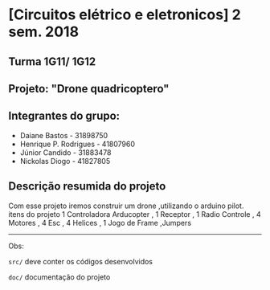 # [Circuitos elétrico e eletronicos] 2 sem. 2018

## Turma 1G11/ 1G12
## Projeto: "Drone quadricoptero"
## Integrantes do grupo:

* Daiane Bastos - 31898750
* Henrique P. Rodrigues - 41807960
* Júnior Candido - 31883478
* Nickolas Diogo - 41827805

## Descrição resumida do projeto

Com esse projeto iremos construir um drone ,utilizando o arduino pilot.
itens do projeto
1 Controladora Arducopter , 1 Receptor , 1 Radio Controle , 4 Motores , 4 Esc , 4 Helices , 1 Jogo de Frame ,Jumpers
_______________________________________
Obs:

`src/` deve conter os códigos desenvolvidos

`doc/` documentação do projeto
